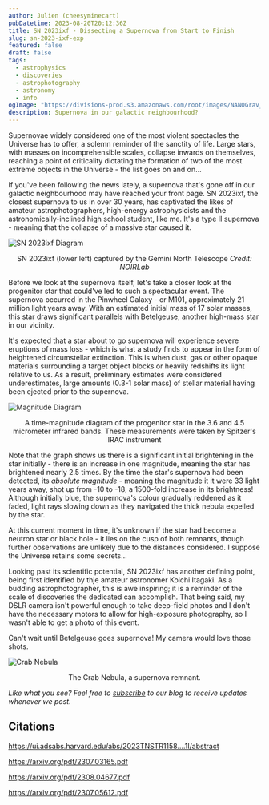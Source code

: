 ```yaml
---
author: Julien (cheesyminecart)
pubDatetime: 2023-08-20T20:12:36Z
title: SN 2023ixf - Dissecting a Supernova from Start to Finish
slug: sn-2023-ixf-exp
featured: false
draft: false
tags:
  - astrophysics
  - discoveries
  - astrophotography
  - astronomy
  - info
ogImage: "https://divisions-prod.s3.amazonaws.com/root/images/NANOGrav_PTA_GWB_15yr-WEB.original.jpg"
description: Supernova in our galactic neighbourhood?
---
```


Supernovae widely considered one of the most violent spectacles the Universe has to offer, a solemn reminder of the sanctity of life. Large stars, with masses on incomprehensible scales, collapse inwards on themselves, reaching a point of criticality dictating the formation of two of the most extreme objects in the Universe - the list goes on and on...

If you've been following the news lately, a supernova that's gone off in our galactic neighbourhood may have reached your front page. SN 2023ixf, the closest supernova to us in over 30 years, has captivated the likes of amateur astrophotographers, high-energy astrophysicists and the astronomically-inclined high school student, like me. It's a type II supernova - meaning that the collapse of a massive star caused it.

![SN 2023ixf Diagram](/blog-images/pinwheel-supernova.jpeg)

<figcaption style="text-align: center">SN 2023ixf (lower left) captured by the Gemini North Telescope <i>Credit: NOIRLab</i></figcaption>

Before we look at the supernova itself, let's take a closer look at the progenitor star that could've led to such a spectacular event. The supernova occurred in the Pinwheel Galaxy - or M101, approximately 21 million light years away. With an estimated initial mass of 17 solar masses, this star draws significant parallels with Betelgeuse, another high-mass star in our vicinity.

It's expected that a star about to go supernova will experience severe eruptions of mass loss - which is what a study finds to appear in the form of heightened circumstellar extinction. This is when dust, gas or other opaque materials surrounding a target object blocks or heavily redshifts its light relative to us. As a result, preliminary estimates were considered underestimates, large amounts (0.3-1 solar mass) of stellar material having been ejected prior to the supernova.

![Magnitude Diagram](/blog-images/sn2023ixf_graph_copy.png)

<figcaption style="text-align: center">A time-magnitude diagram of the progenitor star in the 3.6 and 4.5 micrometer infrared bands. These measurements were taken by Spitzer's IRAC instrument</figcaption>

Note that the graph shows us there is a significant initial brightening in the star initially - there is an increase in one magnitude, meaning the star has brightened nearly 2.5 times. By the time the star's supernova had been detected, its _absolute magnitude_ - meaning the magnitude it it were 33 light years away, shot up from -10 to -18, a 1500-fold increase in its brightness! Although initially blue, the supernova's colour gradually reddened as it faded, light rays slowing down as they navigated the thick nebula expelled by the star.

At this current moment in time, it's unknown if the star had become a neutron star or black hole - it lies on the cusp of both remnants, though further observations are unlikely due to the distances considered. I suppose the Universe retains some secrets...

Looking past its scientific potential, SN 2023ixf has another defining point, being first identified by thje amateur astronomer Koichi Itagaki. As a budding astrophotographer, this is awe inspiring; it is a reminder of the scale of discoveries the dedicated can accomplish. That being said, my DSLR camera isn't powerful enough to take deep-field photos and I don't have the necessary motors to allow for high-exposure photography, so I wasn't able to get a photo of this event.

Can't wait until Betelgeuse goes supernova! My camera would love those shots.

![Crab Nebula](/blog-images/crab_nebula_sim.jpg)

<figcaption style="text-align: center">The Crab Nebula, a supernova remnant.</figcaption>

_Like what you see? Feel free to [subscribe](https://thespacer-blog.com/subscribe/) to our blog to receive updates whenever we post._

## Citations

https://ui.adsabs.harvard.edu/abs/2023TNSTR1158....1I/abstract

https://arxiv.org/pdf/2307.03165.pdf

https://arxiv.org/pdf/2308.04677.pdf

https://arxiv.org/pdf/2307.05612.pdf
